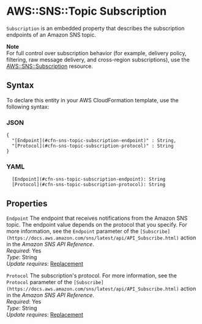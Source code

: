 # AWS::SNS::Topic Subscription<a name="aws-properties-sns-subscription"></a>

 `Subscription` is an embedded property that describes the subscription endpoints of an Amazon SNS topic\.

**Note**  
For full control over subscription behavior \(for example, delivery policy, filtering, raw message delivery, and cross\-region subscriptions\), use the [AWS::SNS::Subscription](https://docs.aws.amazon.com/AWSCloudFormation/latest/UserGuide/aws-resource-sns-subscription.html) resource\.

## Syntax<a name="aws-properties-sns-subscription-syntax"></a>

To declare this entity in your AWS CloudFormation template, use the following syntax:

### JSON<a name="aws-properties-sns-subscription-syntax.json"></a>

```
{
  "[Endpoint](#cfn-sns-topic-subscription-endpoint)" : String,
  "[Protocol](#cfn-sns-topic-subscription-protocol)" : String
}
```

### YAML<a name="aws-properties-sns-subscription-syntax.yaml"></a>

```
  [Endpoint](#cfn-sns-topic-subscription-endpoint): String
  [Protocol](#cfn-sns-topic-subscription-protocol): String
```

## Properties<a name="aws-properties-sns-subscription-properties"></a>

`Endpoint`  <a name="cfn-sns-topic-subscription-endpoint"></a>
The endpoint that receives notifications from the Amazon SNS topic\. The endpoint value depends on the protocol that you specify\. For more information, see the `Endpoint` parameter of the ` [Subscribe](https://docs.aws.amazon.com/sns/latest/api/API_Subscribe.html) ` action in the *Amazon SNS API Reference*\.  
*Required*: Yes  
*Type*: String  
*Update requires*: [Replacement](https://docs.aws.amazon.com/AWSCloudFormation/latest/UserGuide/using-cfn-updating-stacks-update-behaviors.html#update-replacement)

`Protocol`  <a name="cfn-sns-topic-subscription-protocol"></a>
The subscription's protocol\. For more information, see the `Protocol` parameter of the ` [Subscribe](https://docs.aws.amazon.com/sns/latest/api/API_Subscribe.html) ` action in the *Amazon SNS API Reference*\.  
*Required*: Yes  
*Type*: String  
*Update requires*: [Replacement](https://docs.aws.amazon.com/AWSCloudFormation/latest/UserGuide/using-cfn-updating-stacks-update-behaviors.html#update-replacement)